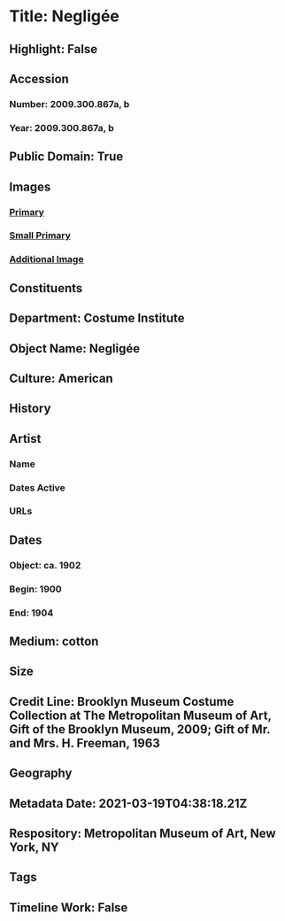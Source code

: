 # Title: Negligée
## Highlight: False
## Accession
### Number: 2009.300.867a, b
### Year: 2009.300.867a, b
## Public Domain: True
## Images
### [Primary](https://images.metmuseum.org/CRDImages/ci/original/63.216.2a-b_CP4.jpg)
### [Small Primary](https://images.metmuseum.org/CRDImages/ci/web-large/63.216.2a-b_CP4.jpg)
### [Additional Image](https://images.metmuseum.org/CRDImages/ci/original/63.216.2a-b_detail_CP4.jpg)
## Constituents
## Department: Costume Institute
## Object Name: Negligée
## Culture: American
## History
## Artist
### Name
### Dates Active
### URLs
## Dates
### Object: ca. 1902
### Begin: 1900
### End: 1904
## Medium: cotton
## Size
## Credit Line: Brooklyn Museum Costume Collection at The Metropolitan Museum of Art, Gift of the Brooklyn Museum, 2009; Gift of Mr. and Mrs. H. Freeman, 1963
## Geography
## Metadata Date: 2021-03-19T04:38:18.21Z
## Respository: Metropolitan Museum of Art, New York, NY
## Tags
## Timeline Work: False